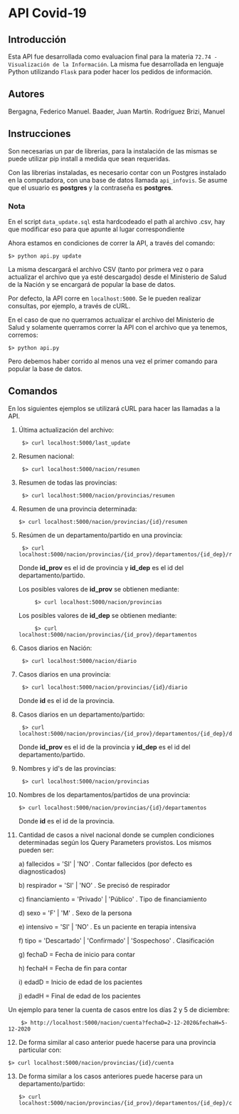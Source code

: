 # API Covid-19

## Introducción
Esta API fue desarrollada como evaluacion final para la materia `72.74 - Visualización de la Información`. La misma fue desarrollada en lenguaje Python utilizando `Flask` para poder hacer los pedidos de información.

## Autores
Bergagna, Federico Manuel. Baader, Juan Martín. Rodríguez Brizi, Manuel

## Instrucciones

Son necesarias un par de librerias, para la instalación de las mismas se puede utilizar pip install a medida que sean requeridas.

Con las librerias instaladas, es necesario contar con un Postgres instalado en la computadora, con una base de datos llamada `api_infovis`. Se asume que el usuario es **postgres** y la contraseña es **postgres**. 

### Nota

En el script `data_update.sql` esta hardcodeado el path al archivo .csv, hay que modificar eso para que apunte al lugar correspondiente


Ahora estamos en condiciones de correr la API, a través del comando:

	$> python api.py update

La misma descargará el archivo CSV (tanto por primera vez o para actualizar el archivo que ya esté descargado) desde el Ministerio de Salud de la Nación y se encargará de popular la base de datos.

Por defecto, la API corre en `localhost:5000`. Se le pueden realizar consultas, por ejemplo, a través de cURL.

En el caso de que no querramos actualizar el archivo del Ministerio de Salud y solamente querramos correr la API con el archivo que ya tenemos, corremos:

	$> python api.py

Pero debemos haber corrido al menos una vez el primer comando para popular la base de datos.

## Comandos
En los siguientes ejemplos se utilizará cURL para hacer las llamadas a la API.

1) Última actualización del archivo:
	
		$> curl localhost:5000/last_update


2) Resumen nacional:

		$> curl localhost:5000/nacion/resumen
		
		
3) Resumen de todas las provincias:
	
		$> curl localhost:5000/nacion/provincias/resumen


4)  Resumen de una provincia determinada:

		$> curl localhost:5000/nacion/provincias/{id}/resumen

5) Resúmen de un departamento/partido en una provincia:

		$> curl localhost:5000/nacion/provincias/{id_prov}/departamentos/{id_dep}/resumen
		
	
	Donde **id_prov** es el id de provincia y **id_dep** es el id del departamento/partido.
	
	Los posibles valores de **id_prov** se obtienen mediante:
	
			$> curl localhost:5000/nacion/provincias
			
	Los posibles valores de **id_dep** se obtienen mediante:
	
			$> curl localhost:5000/nacion/provincias/{id_prov}/departamentos


6) Casos diarios en Nación:

		$> curl localhost:5000/nacion/diario

7) Casos diarios en una provincia:

		$> curl localhost:5000/nacion/provincias/{id}/diario

	Donde **id** es el id de la provincia.

8) Casos diarios en un departamento/partido:

		$> curl localhost:5000/nacion/provincias/{id_prov}/departamentos/{id_dep}/diario

	Donde **id_prov** es el id de la provincia y **id_dep** es el id del departamento/partido.

9) Nombres y id's de las provincias:

		$> curl localhost:5000/nacion/provincias

10) Nombres de los departamentos/partidos de una provincia:

		$> curl localhost:5000/nacion/provincias/{id}/departamentos

	Donde **id** es el id de la provincia.

11) Cantidad de casos a nivel nacional donde se cumplen condiciones determinadas según los Query Parameters provistos. Los mismos pueden ser:

	a) fallecidos = 'SI' | 'NO' . Contar fallecidos (por defecto es diagnosticados) 
	
	b) respirador = 'SI' | 'NO' . Se precisó de respirador  
	
	c) financiamiento = 'Privado' | 'Público' . Tipo de financiamiento  
	
	d) sexo = 'F' | 'M' . Sexo de la persona 
	
	e) intensivo = 'SI' | 'NO' . Es un paciente en terapia intensiva 
	
	f) tipo = 'Descartado' | 'Confirmado' | 'Sospechoso' . Clasificación 
	
	g) fechaD = Fecha de inicio para contar
	
	h) fechaH = Fecha de fin para contar 
	
	i) edadD = Inicio de edad de los pacientes
	
	j) edadH = Final de edad de los pacientes
	

Un ejemplo para tener la cuenta de casos entre los días 2 y 5 de diciembre:

		$> http://localhost:5000/nacion/cuenta?fechaD=2-12-2020&fechaH=5-12-2020

12)  De forma similar al caso anterior puede hacerse para una provincia particular con:

	$> curl localhost:5000/nacion/provincias/{id}/cuenta

13) De forma similar a los casos anteriores puede hacerse para un departamento/partido:

		$> curl localhost:5000/nacion/provincias/{id_prov}/departamentos/{id_dep}/cuenta
